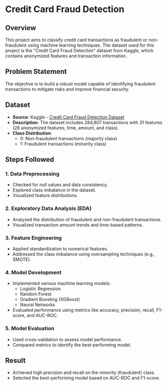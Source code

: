 # Credit Card Fraud Detection

## Overview
This project aims to classify credit card transactions as fraudulent or non-fraudulent using machine learning techniques. The dataset used for this project is the "Credit Card Fraud Detection" dataset from Kaggle, which contains anonymized features and transaction information.

## Problem Statement
The objective is to build a robust model capable of identifying fraudulent transactions to mitigate risks and improve financial security.

## Dataset
- **Source**: Kaggle - [Credit Card Fraud Detection Dataset](https://www.kaggle.com/mlg-ulb/creditcardfraud)
- **Description**: The dataset includes 284,807 transactions with 31 features (28 anonymized features, time, amount, and class).
- **Class Distribution**:
  - 0: Non-fraudulent transactions (majority class)
  - 1: Fraudulent transactions (minority class)

## Steps Followed

### 1. Data Preprocessing
- Checked for null values and data consistency.
- Explored class imbalance in the dataset.
- Visualized feature distributions.

### 2. Exploratory Data Analysis (EDA)
- Analyzed the distribution of fraudulent and non-fraudulent transactions.
- Visualized transaction amount trends and time-based patterns.

### 3. Feature Engineering
- Applied standardization to numerical features.
- Addressed the class imbalance using oversampling techniques (e.g., SMOTE).

### 4. Model Development
- Implemented various machine learning models:
  - Logistic Regression
  - Random Forest
  - Gradient Boosting (XGBoost)
  - Neural Networks
- Evaluated performance using metrics like accuracy, precision, recall, F1-score, and AUC-ROC.

### 5. Model Evaluation
- Used cross-validation to assess model performance.
- Compared metrics to identify the best-performing model.

## Result
- Achieved high precision and recall on the minority (fraudulent) class.
- Selected the best-performing model based on AUC-ROC and F1-score.
